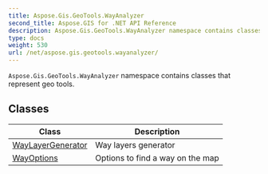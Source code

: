 ```yaml
---
title: Aspose.Gis.GeoTools.WayAnalyzer
second_title: Aspose.GIS for .NET API Reference
description: Aspose.Gis.GeoTools.WayAnalyzer namespace contains classes that represent geo tools
type: docs
weight: 530
url: /net/aspose.gis.geotools.wayanalyzer/
---
```

`Aspose.Gis.GeoTools.WayAnalyzer` namespace contains classes that represent geo tools.

## Classes

| Class | Description |
| --- | --- |
| [WayLayerGenerator](./waylayergenerator/) | Way layers generator |
| [WayOptions](./wayoptions/) | Options to find a way on the map |


